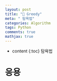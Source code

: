 ```yaml
---
layout: post
title: "👑 Greedy"
meta: " 탐욕법"
categories: Algorithm
tags: Python
comments: true
mathjax: true
---
```




* content
{:toc}
탐욕법

# 응용



